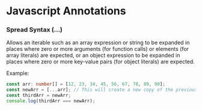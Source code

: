 # Javascript Annotations

### Spread Syntax (...)

Allows an iterable such as an array expression or string to be expanded in places where zero or more arguments (for function calls) or elements (for array literals) are expected, or an object expression to be expanded in places where zero or more key-value pairs (for object literals) are expected.

Example:
```typescript
const arr: number[] = [12, 23, 34, 45, 56, 67, 78, 89, 90];
const newArr = [...arr]; // This will create a new copy of the previous array.
const thirdArr = newArr;
console.log(thirdArr === newArr);
```
